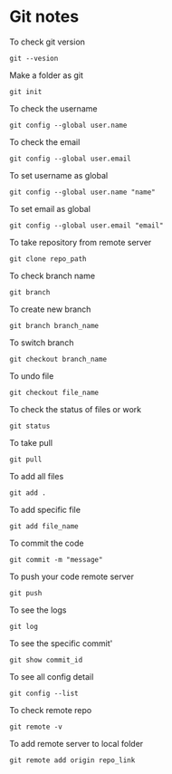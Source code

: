 # Git notes

To check git version

```
git --vesion
```

Make a folder as git

```
git init
```

To check the username

```
git config --global user.name
```

To check the email

```
git config --global user.email
```

To set username as global

```
git config --global user.name "name"
```

To set email as global

```
git config --global user.email "email"
```

To take repository from remote server

```
git clone repo_path
```

To check branch name

```
git branch
```

To create new branch

```
git branch branch_name
```

To switch branch

```
git checkout branch_name
```

To undo file

```
git checkout file_name
```

To check the status of files or work

```
git status
```

To take pull

```
git pull
```

To add all files

```
git add .
```

To add specific file

```
git add file_name
```

To commit the code

```
git commit -m "message"
```

To push your code remote server

```
git push
```

To see the logs

```
git log
```

To see the specific commit'

```
git show commit_id
```

To see all config detail

```
git config --list
```

To check remote repo

```
git remote -v
```

To add remote server to local folder

```
git remote add origin repo_link
```

